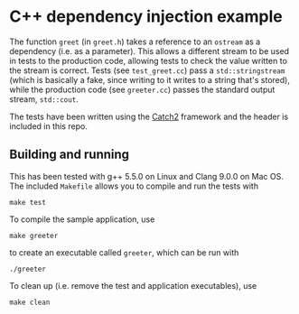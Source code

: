 # C++ dependency injection example

The function `greet` (in `greet.h`) takes a reference to an `ostream` as a dependency (i.e. as a
parameter). This allows a different stream to be used in tests to the production code, allowing tests
to check the value written to the stream is correct. Tests (see `test_greet.cc`) pass a
`std::stringstream` (which is basically a fake, since writing to it writes to a string that's stored),
while the production code (see `greeter.cc`) passes the standard output stream, `std::cout`.

The tests have been written using the [Catch2](https://github.com/catchorg/Catch2) framework and the
header is included in this repo.

## Building and running

This has been tested with g++ 5.5.0 on Linux and Clang 9.0.0 on Mac OS. The included `Makefile` allows
you to compile and run the tests with

```shell
make test
```

To compile the sample application, use

```shell
make greeter
```

to create an executable called `greeter`, which can be run with

```shell
./greeter
```

To clean up (i.e. remove the test and application executables), use

```shell
make clean
```
